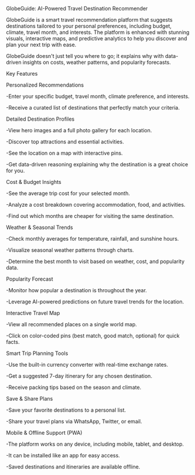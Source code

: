GlobeGuide: AI-Powered Travel Destination Recommender

GlobeGuide is a smart travel recommendation platform that suggests destinations tailored to your personal preferences, including budget, climate, travel month, and interests. The platform is enhanced with stunning visuals, interactive maps, and predictive analytics to help you discover and plan your next trip with ease.

GlobeGuide doesn't just tell you where to go; it explains why with data-driven insights on costs, weather patterns, and popularity forecasts.

Key Features

Personalized Recommendations

-Enter your specific budget, travel month, climate preference, and interests.

-Receive a curated list of destinations that perfectly match your criteria.

Detailed Destination Profiles

-View hero images and a full photo gallery for each location.

-Discover top attractions and essential activities.

-See the location on a map with interactive pins.

-Get data-driven reasoning explaining why the destination is a great choice for you.

Cost & Budget Insights

-See the average trip cost for your selected month.

-Analyze a cost breakdown covering accommodation, food, and activities.

-Find out which months are cheaper for visiting the same destination.

Weather & Seasonal Trends

-Check monthly averages for temperature, rainfall, and sunshine hours.

-Visualize seasonal weather patterns through charts.

-Determine the best month to visit based on weather, cost, and popularity data.

Popularity Forecast

-Monitor how popular a destination is throughout the year.

-Leverage AI-powered predictions on future travel trends for the location.

Interactive Travel Map

-View all recommended places on a single world map.

-Click on color-coded pins (best match, good match, optional) for quick facts.

Smart Trip Planning Tools

-Use the built-in currency converter with real-time exchange rates.

-Get a suggested 7-day itinerary for any chosen destination.

-Receive packing tips based on the season and climate.

Save & Share Plans

-Save your favorite destinations to a personal list.

-Share your travel plans via WhatsApp, Twitter, or email.

Mobile & Offline Support (PWA)

-The platform works on any device, including mobile, tablet, and desktop.

-It can be installed like an app for easy access.

-Saved destinations and itineraries are available offline.
